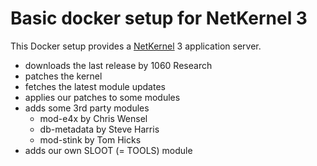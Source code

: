 Basic docker setup for NetKernel 3
==================================

This Docker setup provides a [NetKernel](http://www.1060research.com) 3 application server.

* downloads the last release by 1060 Research
* patches the kernel
* fetches the latest module updates
* applies our patches to some modules
* adds some 3rd party modules
  * mod-e4x by Chris Wensel
  * db-metadata by Steve Harris
  * mod-stink by Tom Hicks
* adds our own SLOOT (= TOOLS) module
